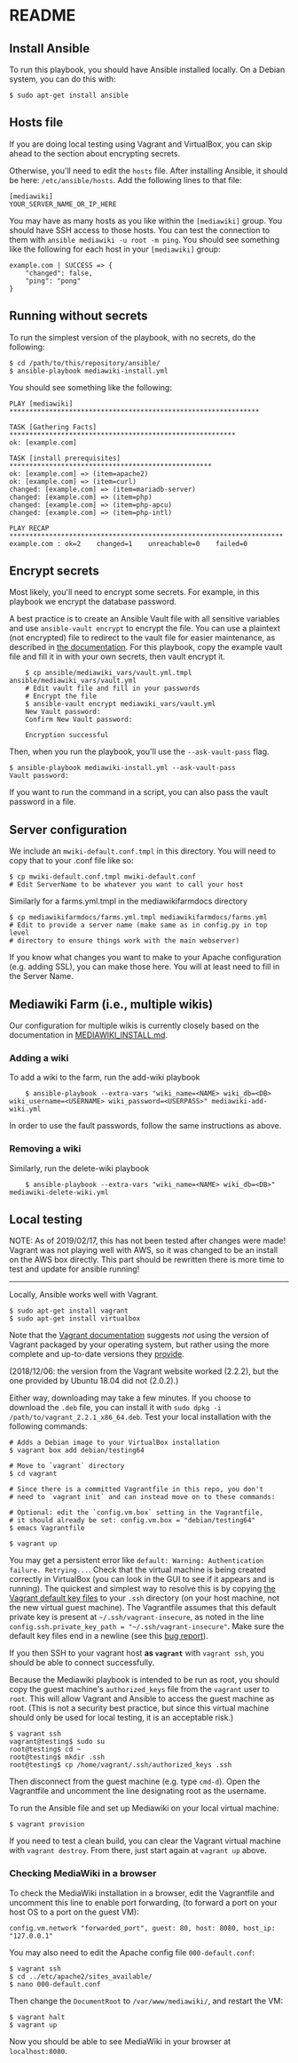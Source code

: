 # README

## Install Ansible

To run this playbook, you should have Ansible installed locally.  On a
Debian system, you can do this with:

    $ sudo apt-get install ansible

## Hosts file

If you are doing local testing using Vagrant and VirtualBox, you can
skip ahead to the section about encrypting secrets.

Otherwise, you'll need to edit the `hosts` file. After installing
Ansible, it should be here: `/etc/ansible/hosts`. Add the following
lines to that file:

```
[mediawiki]
YOUR_SERVER_NAME_OR_IP_HERE
```

You may have as many hosts as you like within the `[mediawiki]` group.
You should have SSH access to those hosts.  You can test the connection
to them with `ansible mediawiki -u root -m ping`.  You should see
something like the following for each host in your `[mediawiki]` group:

```
example.com | SUCCESS => {
    "changed": false, 
    "ping": "pong"
}
```

## Running without secrets

To run the simplest version of the playbook, with no secrets, do the
following:

    $ cd /path/to/this/repository/ansible/
    $ ansible-playbook mediawiki-install.yml

You should see something like the following:

```
PLAY [mediawiki] ***************************************************************

TASK [Gathering Facts] *********************************************************
ok: [example.com]

TASK [install prerequisites] ***************************************************
ok: [example.com] => (item=apache2)
ok: [example.com] => (item=curl)
changed: [example.com] => (item=mariadb-server)
changed: [example.com] => (item=php)
changed: [example.com] => (item=php-apcu)
changed: [example.com] => (item=php-intl)

PLAY RECAP *********************************************************************
example.com : ok=2    changed=1    unreachable=0    failed=0   
```

## Encrypt secrets

Most likely, you'll need to encrypt some secrets.  For example, in this
playbook we encrypt the database password.

A best practice is to create an Ansible Vault file with all sensitive
variables and use `ansible-vault encrypt` to encrypt the file.  You can
use a plaintext (not encrypted) file to redirect to the vault file for
easier maintenance, as described in [the
documentation](https://docs.ansible.com/ansible/2.5/user_guide/playbooks_best_practices.html#best-practices-for-variables-and-vaults).
For this playbook, copy the example vault file and fill it in with your
own secrets, then vault encrypt it.

```
    $ cp ansible/mediawiki_vars/vault.yml.tmpl ansible/mediawiki_vars/vault.yml
    # Edit vault file and fill in your passwords
    # Encrypt the file
    $ ansible-vault encrypt mediawiki_vars/vault.yml
    New Vault password:
    Confirm New Vault password:

    Encryption successful
```

Then, when you run the playbook, you'll use the `--ask-vault-pass` flag.

    $ ansible-playbook mediawiki-install.yml --ask-vault-pass
    Vault password:

If you want to run the command in a script, you can also pass the vault
password in a file.

## Server configuration

We include an `mwiki-default.conf.tmpl` in this directory.  You will need to copy that to your .conf file like so:

    $ cp mwiki-default.conf.tmpl mwiki-default.conf
    # Edit ServerName to be whatever you want to call your host

Similarly for a farms.yml.tmpl in the mediawikifarmdocs directory

    $ cp mediawikifarmdocs/farms.yml.tmpl mediawikifarmdocs/farms.yml
    # Edit to provide a server name (make same as in config.py in top level
    # directory to ensure things work with the main webserver)

If you know what changes you want to make to your Apache configuration
(e.g. adding SSL), you can make those here.  You will at least need
to fill in the Server Name.

## Mediawiki Farm (i.e., multiple wikis)

Our configuration for multiple wikis is currently closely based on
the documentation in
[MEDIAWIKI_INSTALL.md](https://github.com/OpenTechStrategies/librehq-wikis/blob/master/MEDIAWIKI_INSTALL.md).

### Adding a wiki

To add a wiki to the farm, run the add-wiki playbook

```
    $ ansible-playbook --extra-vars "wiki_name=<NAME> wiki_db=<DB> wiki_username=<USERNAME> wiki_password=<USERPASS>" mediawiki-add-wiki.yml
```

In order to use the fault passwords, follow the same instructions as above.

### Removing a wiki

Similarly, run the delete-wiki playbook

```
    $ ansible-playbook --extra-vars "wiki_name=<NAME> wiki_db=<DB>" mediawiki-delete-wiki.yml
```

## Local testing

NOTE: As of 2019/02/17, this has not been tested after changes were made!
Vagrant was not playing well with AWS, so it was changed to be an install
on the AWS box directly.  This part should be rewritten there is more time
to test and update for ansible running!

-----

Locally, Ansible works well with Vagrant.

    $ sudo apt-get install vagrant
    $ sudo apt-get install virtualbox

Note that the [Vagrant
documentation](https://www.vagrantup.com/docs/installation/) suggests
_not_ using the version of Vagrant packaged by your operating system,
but rather using the more complete and up-to-date versions they
[provide](https://www.vagrantup.com/downloads.html).

(2018/12/06: the version from the Vagrant website worked (2.2.2),
but the one provided by Ubuntu 18.04 did not (2.0.2).)

Either way, downloading may take a few minutes.  If you choose to
download the `.deb` file, you can install it with `sudo dpkg -i
/path/to/vagrant_2.2.1_x86_64.deb`. Test your local installation with
the following commands:

    # Adds a Debian image to your VirtualBox installation
    $ vagrant box add debian/testing64

    # Move to `vagrant` directory
    $ cd vagrant

    # Since there is a committed Vagrantfile in this repo, you don't
    # need to `vagrant init` and can instead move on to these commands:
    
    # Optional: edit the `config.vm.box` setting in the Vagrantfile,
    # it should already be set: config.vm.box = "debian/testing64"
    $ emacs Vagrantfile

    $ vagrant up

You may get a persistent error like `default: Warning: Authentication
failure. Retrying...`.  Check that the virtual machine is being created
correctly in VirtualBox (you can look in the GUI to see if it appears
and is running).  The quickest and simplest way to resolve this is by
copying [the Vagrant default key
files](https://github.com/hashicorp/vagrant/tree/master/keys) to your
`.ssh` directory (on your host machine, not the new virtual guest
machine).  The Vagrantfile assumes that this default private key is
present at `~/.ssh/vagrant-insecure`, as noted in the line
`config.ssh.private_key_path = "~/.ssh/vagrant-insecure"`. Make sure
the default key files end in a newline (see this [bug
report](https://github.com/hashicorp/vagrant/issues/10333)).

If you then SSH to your vagrant host __as `vagrant`__ with `vagrant
ssh`, you should be able to connect successfully.

Because the Mediawiki playbook is intended to be run as root, you should
copy the guest machine's `authorized_keys` file from the `vagrant` user
to `root`.  This will allow Vagrant and Ansible to access the guest
machine as root. (This is not a security best practice, but since this
virtual machine should only be used for local testing, it is an
acceptable risk.)

    $ vagrant ssh
    vagrant@testing$ sudo su
    root@testing$ cd ~
    root@testing$ mkdir .ssh
    root@testing$ cp /home/vagrant/.ssh/authorized_keys .ssh

Then disconnect from the guest machine (e.g. type `cmd-d`).  Open the
Vagrantfile and uncomment the line designating root as the username.

To run the Ansible file and set up Mediawiki on your local virtual
machine:

    $ vagrant provision

If you need to test a clean build, you can clear the Vagrant virtual
machine with `vagrant destroy`.  From there, just start again at
`vagrant up` above.

### Checking MediaWiki in a browser

To check the MediaWiki installation in a browser, edit the
Vagrantfile and uncomment this line to enable port forwarding,
(to forward a port on your host OS to a port on the guest VM):

    config.vm.network "forwarded_port", guest: 80, host: 8080, host_ip: "127.0.0.1"

You may also need to edit the Apache config file `000-default.conf`:

    $ vagrant ssh
    $ cd ../etc/apache2/sites_available/
    $ nano 000-default.conf

Then change the `DocumentRoot` to `/var/www/mediawiki/`, and restart
the VM:

    $ vagrant halt
    $ vagrant up

Now you should be able to see MediaWiki in your browser at
`localhost:8080`.
